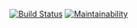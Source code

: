 [![Build Status](https://travis-ci.org/zeitnot/leo.svg?branch=master)](https://travis-ci.org/zeitnot/leo)
[![Maintainability](https://api.codeclimate.com/v1/badges/105e973fa36d7d032acf/maintainability)](https://codeclimate.com/github/zeitnot/leo/maintainability)
